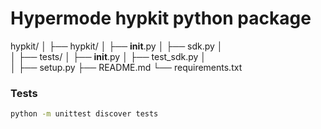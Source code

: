 # Hypermode hypkit python package

hypkit/
│
├── hypkit/
│   ├── __init__.py
│   ├── sdk.py
│  
│
├── tests/
│   ├── __init__.py
│   ├── test_sdk.py
│   
│
├── setup.py
├── README.md
└── requirements.txt

### Tests
```sh
python -m unittest discover tests
```